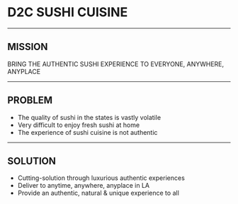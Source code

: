 # D2C SUSHI CUISINE

---

## MISSION

BRING THE AUTHENTIC SUSHI EXPERIENCE TO EVERYONE, ANYWHERE, ANYPLACE

---

## PROBLEM

- The quality of sushi in the states is vastly volatile
- Very difficult to enjoy fresh sushi at home
- The experience of sushi cuisine is not authentic

---

## SOLUTION

- Cutting-solution through luxurious authentic experiences
- Deliver to anytime, anywhere, anyplace in LA
- Provide an authentic, natural & unique experience to all
